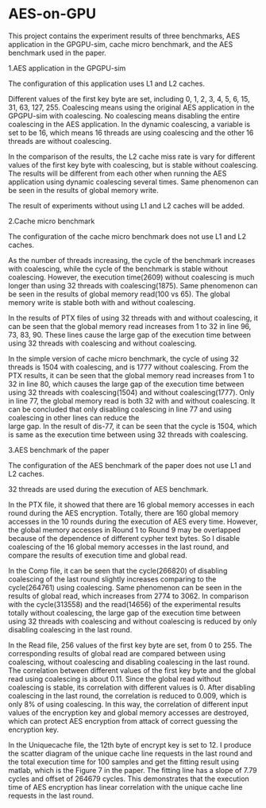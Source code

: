 # AES-on-GPU

This project contains the experiment results of three benchmarks, AES application in the GPGPU-sim, cache micro benchmark, and the AES benchmark used in the paper.


1.AES application in the GPGPU-sim

The configuration of this application uses L1 and L2 caches. 

Different values of the first key byte are set, including 0, 1, 2, 3, 4, 5, 6, 15, 31, 63, 127, 255. Coalescing means using the original AES application in the GPGPU-sim with coalescing. No coalescing means disabling the entire coalescing in the AES application. In the dynamic coalescing, a variable is set to be 16, which means 16 threads are using coalescing and the other 16 threads are without coalescing. 

In the comparison of the results, the L2 cache miss rate is vary for different values of the first key byte with coalescing, but is stable without coalescing. The results will be different from each other when running the AES application using dynamic coalescing several times. Same phenomenon can be seen in the results of global memory write.

The result of experiments without using L1 and L2 caches will be added.


2.Cache micro benchmark

The configuration of the cache micro benchmark does not use L1 and L2 caches. 

As the number of threads increasing, the cycle of the benchmark increases with coalescing, while the cycle of the benchmark is stable without coalescing. However, the execution time(2609) without coalescing is much longer than using 32 threads with coalescing(1875). Same phenomenon can be seen in the results of global memory read(100 vs 65). The global memory write is stable both with and without coalescing. 

In the results of PTX files of using 32 threads with and without coalescing, it can be seen that the global memory read increases from 1 to 32 in line 96, 73, 83, 90. These lines cause the large gap of the execution time between using 32 threads with coalescing and without coalescing.

In the simple version of cache micro benchmark, the cycle of using 32 threads is 1504 with coalescing, and is 1777 without coalescing. From the PTX results, it can be seen that the global memory read increases from 1 to 32 in line 80, which causes the large gap of the execution time between using 32 threads with coalescing(1504) and without coalescing(1777). Only in line 77, the global memory read is both 32 with and without coalescing. It can be concluded that only disabling coalescing in line 77 and using coalescing in other lines can reduce the  
large gap. In the result of dis-77, it can be seen that the cycle is 1504, which is same as the execution time between using 32 threads with coalescing.


3.AES benchmark of the paper

The configuration of the AES benchmark of the paper does not use L1 and L2 caches. 

32 threads are used during the execution of AES benchmark.

In the PTX file, it showed that there are 16 global memory accesses in each round during the AES encryption. Totally, there are 160 global memory accesses in the 10 rounds during the execution of AES every time. However, the global memory accesses in Round 1 to Round 9 may be overlapped because of the dependence of different cypher text bytes. So I disable coalescing of the 16 global memory accesses in the last round, and compare the results of execution time and global read. 

In the Comp file, it can be seen that the cycle(266820) of disabling coalescing of the last round slightly increases comparing to the cycle(264761) using coalescing. Same phenomenon can be seen in the results of global read, which increases from 2774 to 3062. In comparison with the cycle(313558) and the read(14656) of the experimental results totally without coalescing, the large gap of the execution time between using 32 threads with coalescing and without coalescing is reduced by only disabling coalescing in the last round.

In the Read file, 256 values of the first key byte are set, from 0 to 255. The corresponding results of global read are compared between using coalescing, without coalescing and disabling coalescing in the last round. The correlation between different values of the first key byte and the global read using coalescing is about 0.11. Since the global read without coalescing is stable, its correlation with different values is 0. After disabling coalescing in the last round, the correlation is reduced to 0.009, which is only 8% of using coalescing. In this way, the correlation of different input values of the encryption key and global memory accesses are destroyed, which can protect AES encryption from attack of correct guessing the encryption key.

In the Uniquecache file, the 12th byte of encrypt key is set to 12. I produce the scatter diagram of the unique cache line requests in the last round and the total execution time for 100 samples and get the fitting result using matlab, which is the Figure 7 in the paper. The fitting line has a slope of 7.79 cycles and offset of 264679 cycles. This demonstrates that the execution time of AES encryption has linear correlation with the unique cache line requests in the last round. 
